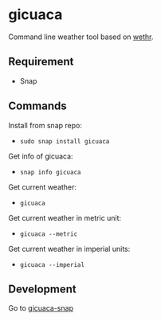 # gicuaca

Command line weather tool based on [wethr](https://github.com/snapcraft-docs/wethr).

## Requirement
- Snap

## Commands
Install from snap repo:
- `sudo snap install gicuaca`

Get info of gicuaca:<br>
- `snap info gicuaca`

Get current weather:<br>
- `gicuaca`

Get current weather in metric unit:<br>
- `gicuaca --metric`

Get current weather in imperial units:<br>
- `gicuaca --imperial`


## Development
Go to [gicuaca-snap](https://github.com/cescgie/gicuaca-snap)
